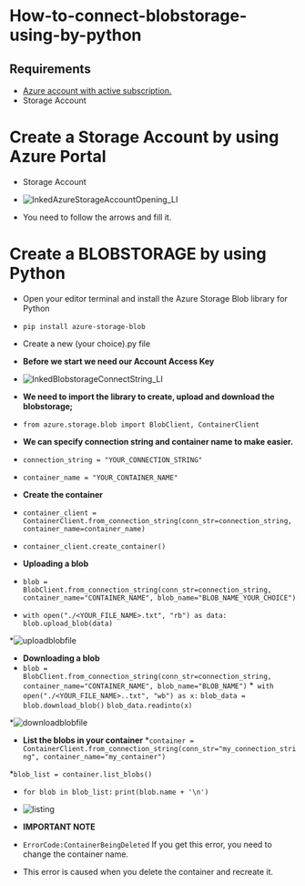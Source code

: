 # How-to-connect-blobstorage-using-by-python

## Requirements ##
  * [Azure account with active subscription.](https://azure.microsoft.com/en-us/free/?ref=microsoft.com&utm_source=microsoft.com&utm_medium=docs&utm_campaign=visualstudio)
  * Storage Account

# Create a Storage Account by using Azure Portal
  * Storage Account
  * ![InkedAzureStorageAccountOpening_LI](https://user-images.githubusercontent.com/81914415/113512383-1454ae80-956d-11eb-8d2c-d56d842a0ec4.jpg)

* You need to follow the arrows and fill it.

# Create a BLOBSTORAGE by using Python #
* Open your editor terminal and install the Azure Storage Blob library for Python
* `pip install azure-storage-blob`
* Create a new (your choice).py file

* **Before we start we need our Account Access Key**
* ![InkedBlobstorageConnectString_LI](https://user-images.githubusercontent.com/81914415/113557499-c55b5780-9606-11eb-817b-f3f2a8a629e7.jpg)

* **We need to import the library to create, upload and download the blobstorage;**
* `from azure.storage.blob import BlobClient, ContainerClient`

* **We can specify connection string and container name to make easier.**
* `connection_string = "YOUR_CONNECTION_STRING"`
* `container_name = "YOUR_CONTAINER_NAME"`

* **Create the container**
* `container_client = ContainerClient.from_connection_string(conn_str=connection_string, container_name=container_name)`
* `container_client.create_container()`

* **Uploading a blob**
* `blob = BlobClient.from_connection_string(conn_str=connection_string, container_name="CONTAINER_NAME", blob_name="BLOB_NAME_YOUR_CHOICE")`
* `with open("./<YOUR_FILE_NAME>.txt", "rb") as data:`
        `blob.upload_blob(data)`
        
*![uploadblobfile](https://user-images.githubusercontent.com/81914415/113784504-3baea580-973e-11eb-82d5-1fc62f3b60dd.jpg)

             
* **Downloading a blob**
* `blob = BlobClient.from_connection_string(conn_str=connection_string, container_name="CONTAINER_NAME", blob_name="BLOB_NAME")`
*` with open("./<YOUR_FILE_NAME>..txt", "wb") as x:`
     `blob_data = blob.download_blob()`
     `blob_data.readinto(x)`
     
*![downloadblobfile](https://user-images.githubusercontent.com/81914415/113784532-4832fe00-973e-11eb-8dea-01f34722b34c.jpg)

* **List the blobs in your container**
*`container = ContainerClient.from_connection_string(conn_str="my_connection_string", container_name="my_container")`

*`blob_list = container.list_blobs()`
*  `for blob in blob_list:`
       `print(blob.name + '\n')`

* ![listing](https://user-images.githubusercontent.com/81914415/113784937-ddce8d80-973e-11eb-92bb-cdc41b215919.jpg)


* **IMPORTANT NOTE**
* `ErrorCode:ContainerBeingDeleted` If you get this error, you need to change the container name.
* This error is caused when you delete the container and recreate it.
